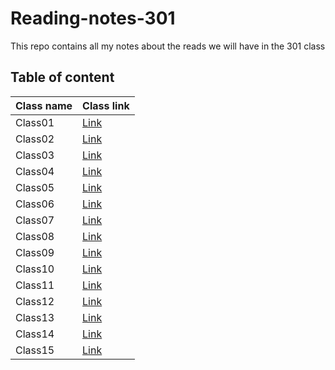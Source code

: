 # Reading-notes-301

This repo contains all my notes about the reads we will have in the 301 class

## Table of content

Class name | Class link
------------ | -------------
Class01 | [Link](https://obiorbitalstar.github.io/Reading-notes-301/Class01)
Class02 | [Link](https://obiorbitalstar.github.io/Reading-notes-301/Class02)
Class03 | [Link](https://obiorbitalstar.github.io/Reading-notes-301/Class03)
Class04 | [Link](https://obiorbitalstar.github.io/Reading-notes-301/Class04)
Class05 | [Link](https://obiorbitalstar.github.io/Reading-notes-301/Class05)
Class06 | [Link](https://obiorbitalstar.github.io/Reading-notes-301/Class06)
Class07 | [Link](https://obiorbitalstar.github.io/Reading-notes-301/Class07)
Class08 | [Link](https://obiorbitalstar.github.io/Reading-notes-301/Class08)
Class09 | [Link](https://obiorbitalstar.github.io/Reading-notes-301/Class09)
Class10 | [Link]()
Class11 | [Link]()
Class12 | [Link]()
Class13 | [Link]()
Class14 | [Link]()
Class15 | [Link]()
